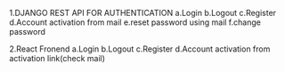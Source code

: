1.DJANGO REST API FOR AUTHENTICATION
    a.Login
    b.Logout
    c.Register
    d.Account activation from mail
    e.reset password using mail
    f.change password

2.React Fronend
    a.Login
    b.Logout
    c.Register
    d.Account activation from activation link(check mail)
